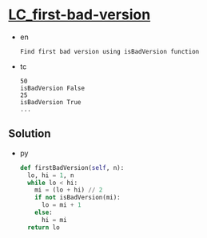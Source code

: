 # [LC_first-bad-version](https://leetcode.com/problems/first-bad-version)

* en

  ```en
  Find first bad version using isBadVersion function
  ```

* tc

  ```tc
  50
  isBadVersion False
  25
  isBadVersion True
  ...
  ```

## Solution

* py

  ```py
  def firstBadVersion(self, n):
    lo, hi = 1, n
    while lo < hi:
      mi = (lo + hi) // 2
      if not isBadVersion(mi):
        lo = mi + 1
      else:
        hi = mi
    return lo
  ```
